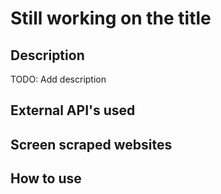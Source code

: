 # Still working on the title 

## Description

TODO: Add description

## External API's used


## Screen scraped websites 

## How to use 


